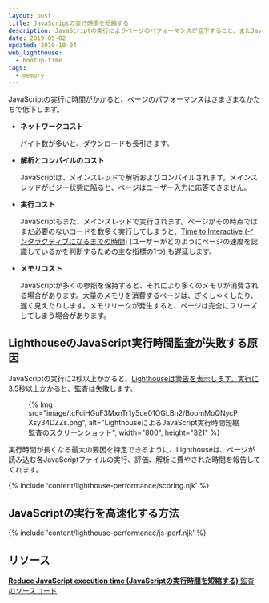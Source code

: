 ```yaml
---
layout: post
title: JavaScriptの実行時間を短縮する
description: JavaScriptの実行によりページのパフォーマンスが低下すること、またJavaScriptの実行を高速化する方法について学びます。
date: 2019-05-02
updated: 2019-10-04
web_lighthouse:
  - bootup-time
tags:
  - memory
---
```


JavaScriptの実行に時間がかかると、ページのパフォーマンスはさまざまなかたちで低下します。

- **ネットワークコスト**

    バイト数が多いと、ダウンロードも長引きます。

- **解析とコンパイルのコスト**

    JavaScriptは、メインスレッドで解析およびコンパイルされます。メインスレッドがビジー状態に陥ると、ページはユーザー入力に応答できません。

- **実行コスト**

    JavaScriptもまた、メインスレッドで実行されます。ページがその時点ではまだ必要のないコードを数多く実行してしまうと、[Time to Interactive (インタラクティブになるまでの時間)](/tti/) (ユーザーがどのようにページの速度を認識しているかを判断するための主な指標の1つ) も遅延します。

- **メモリコスト**

    JavaScriptが多くの参照を保持すると、それにより多くのメモリが消費される場合があります。大量のメモリを消費するページは、ぎくしゃくしたり、遅く見えたりします。メモリリークが発生すると、ページは完全にフリーズしてしまう場合があります。

## LighthouseのJavaScript実行時間監査が失敗する原因

JavaScriptの実行に2秒以上かかると、[Lighthouseは警告を表示します。実行に3.5秒以上かかると、監査は失敗します。](https://developers.google.com/web/tools/lighthouse/)

<figure>{% Img src="image/tcFciHGuF3MxnTr1y5ue01OGLBn2/BoomMoQNycPXsy34DZZs.png", alt="LighthouseによるJavaScript実行時間短縮監査のスクリーンショット", width="800", height="321" %}</figure>

実行時間が長くなる最大の要因を特定できるように、Lighthouseは、ページが読み込む各JavaScriptファイルの実行、評価、解析に費やされた時間を報告してくれます。

{% include 'content/lighthouse-performance/scoring.njk' %}

## JavaScriptの実行を高速化する方法

{% include 'content/lighthouse-performance/js-perf.njk' %}

## リソース

[**Reduce JavaScript execution time (JavaScriptの実行時間を短縮する)** 監査のソースコード](https://github.com/GoogleChrome/lighthouse/blob/master/lighthouse-core/audits/bootup-time.js)
